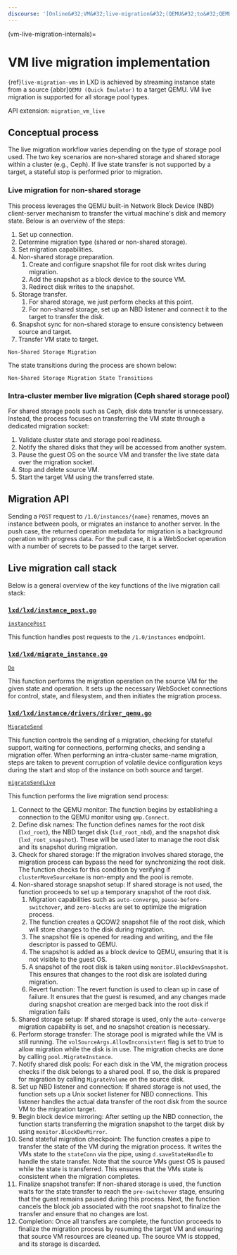 ```yaml
---
discourse: '[Online&#32;VM&#32;live-migration&#32;(QEMU&#32;to&#32;QEMU)](50734)'
---
```


(vm-live-migration-internals)=
# VM live migration implementation

{ref}`live-migration-vms` in LXD is achieved by streaming instance state from a source {abbr}`QEMU (Quick Emulator)` to a target QEMU. VM live migration is supported for all storage pool types.

API extension: `migration_vm_live`

## Conceptual process

The live migration workflow varies depending on the type of storage pool used. The two key scenarios are non-shared storage and shared storage within a cluster (e.g., Ceph). If live state transfer is not supported by a target, a stateful stop is performed prior to migration.

### Live migration for non-shared storage

This process leverages the QEMU built-in Network Block Device (NBD) client-server mechanism to transfer the virtual machine's disk and memory state. Below is an overview of the steps:

1. Set up connection.
1. Determine migration type (shared or non-shared storage).
1. Set migration capabilities.
1. Non-shared storage preparation.
    1. Create and configure snapshot file for root disk writes during migration.
    1. Add the snapshot as a block device to the source VM.
    1. Redirect disk writes to the snapshot.
1. Storage transfer.
    1. For shared storage, we just perform checks at this point.
    1. For non-shared storage, set up an NBD listener and connect it to the target to transfer the disk.
1. Snapshot sync for non-shared storage to ensure consistency between source and target.
1. Transfer VM state to target.

```{figure} /images/vm_live_migration_flowchart.svg
Non-Shared Storage Migration
```

The state transitions during the process are shown below:

```{figure} /images/vm_live_migration_state_diagram.svg
Non-Shared Storage Migration State Transitions
```

### Intra-cluster member live migration (Ceph shared storage pool)

For shared storage pools such as Ceph, disk data transfer is unnecessary. Instead, the process focuses on transferring the VM state through a dedicated migration socket:

1. Validate cluster state and storage pool readiness.
1. Notify the shared disks that they will be accessed from another system.
1. Pause the guest OS on the source VM and transfer the live state data over the migration socket.
1. Stop and delete source VM.
1. Start the target VM using the transferred state.

## Migration API

Sending a `POST` request to `/1.0/instances/{name}` renames, moves an instance between pools, or migrates an instance to another server. In the push case, the returned operation metadata for migration is a background operation with progress data. For the pull case, it is a WebSocket operation with a number of secrets to be passed to the target server.

## Live migration call stack

Below is a general overview of the key functions of the live migration call stack:

### [`lxd/lxd/instance_post.go`](https://github.com/canonical/lxd/blob/main/lxd/instance_post.go)

[`instancePost`](https://github.com/canonical/lxd/blob/main/lxd/instance_post.go#L74)

This function handles post requests to the `/1.0/instances` endpoint.

### [`lxd/lxd/migrate_instance.go`](https://github.com/canonical/lxd/blob/main/lxd/migrate_instance.go)

[`Do`](https://github.com/canonical/lxd/blob/main/lxd/migrate_instance.go#L87)

This function performs the migration operation on the source VM for the given state and operation. It sets up the necessary WebSocket connections for control, state, and filesystem, and then initiates the migration process.

### [`lxd/lxd/instance/drivers/driver_qemu.go`](https://github.com/canonical/lxd/blob/main/lxd/instance/drivers/driver_qemu.go)

[`MigrateSend`](https://github.com/canonical/lxd/blob/main/lxd/instance/drivers/driver_qemu.go#L6436)

This function controls the sending of a migration, checking for stateful support, waiting for connections, performing checks, and sending a migration offer. When performing an intra-cluster same-name migration, steps are taken to prevent corruption of volatile device configuration keys during the start and stop of the instance on both source and target.

[`migrateSendLive`](https://github.com/canonical/lxd/blob/main/lxd/instance/drivers/driver_qemu.go#L6666)

This function performs the live migration send process:

1. Connect to the QEMU monitor: The function begins by establishing a connection to the QEMU monitor using `qmp.Connect`.
1. Define disk names: The function defines names for the root disk (`lxd_root`), the NBD target disk (`lxd_root_nbd`), and the snapshot disk (`lxd_root_snapshot`). These will be used later to manage the root disk and its snapshot during migration.
1. Check for shared storage: If the migration involves shared storage, the migration process can bypass the need for synchronizing the root disk. The function checks for this condition by verifying if `clusterMoveSourceName` is non-empty and the pool is remote.
1. Non-shared storage snapshot setup: If shared storage is not used, the function proceeds to set up a temporary snapshot of the root disk.
    1. Migration capabilities such as `auto-converge`, `pause-before-switchover`, and `zero-blocks` are set to optimize the migration process.
    1. The function creates a QCOW2 snapshot file of the root disk, which will store changes to the disk during migration.
    1. The snapshot file is opened for reading and writing, and the file descriptor is passed to QEMU.
    1. The snapshot is added as a block device to QEMU, ensuring that it is not visible to the guest OS.
    1. A snapshot of the root disk is taken using `monitor.BlockDevSnapshot`. This ensures that changes to the root disk are isolated during migration.
    1. Revert function: The revert function is used to clean up in case of failure. It ensures that the guest is resumed, and any changes made during snapshot creation are merged back into the root disk if migration fails
1. Shared storage setup: If shared storage is used, only the `auto-converge` migration capability is set, and no snapshot creation is necessary.
1. Perform storage transfer: The storage pool is migrated while the VM is still running. The `volSourceArgs.AllowInconsistent` flag is set to true to allow migration while the disk is in use. The migration checks are done by calling `pool.MigrateInstance`.
1. Notify shared disk pools: For each disk in the VM, the migration process checks if the disk belongs to a shared pool. If so, the disk is prepared for migration by calling `MigrateVolume` on the source disk.
1. Set up NBD listener and connection: If shared storage is not used, the function sets up a Unix socket listener for NBD connections. This listener handles the actual data transfer of the root disk from the source VM to the migration target.
1. Begin block device mirroring: After setting up the NBD connection, the function starts transferring the migration snapshot to the target disk by using `monitor.BlockDevMirror`.
1. Send stateful migration checkpoint: The function creates a pipe to transfer the state of the VM during the migration process. It writes the VMs state to the `stateConn` via the pipe, using `d.saveStateHandle` to handle the state transfer. Note that the source VMs guest OS is paused while the state is transferred. This ensures that the VMs state is consistent when the migration completes.
1. Finalize snapshot transfer: If non-shared storage is used, the function waits for the state transfer to reach the `pre-switchover` stage, ensuring that the guest remains paused during this process. Next, the function cancels the block job associated with the root snapshot to finalize the transfer and ensure that no changes are lost.
1. Completion: Once all transfers are complete, the function proceeds to finalize the migration process by resuming the target VM and ensuring that source VM resources are cleaned up. The source VM is stopped, and its storage is discarded.
